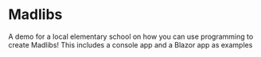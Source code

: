 # Madlibs
A demo for a local elementary school on how you can use programming to create Madlibs! This includes a console app and a Blazor app as examples
